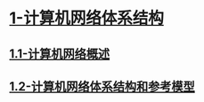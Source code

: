 # [1-计算机网络体系结构](./README.md)

## [1.1-计算机网络概述](./1.1-计算机网络概述/README.md)

## [1.2-计算机网络体系结构和参考模型](./1.2-计算机网络体系结构和参考模型/README.md)